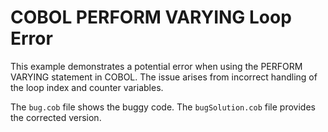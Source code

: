# COBOL PERFORM VARYING Loop Error

This example demonstrates a potential error when using the PERFORM VARYING statement in COBOL.  The issue arises from incorrect handling of the loop index and counter variables. 

The `bug.cob` file shows the buggy code. The `bugSolution.cob` file provides the corrected version.